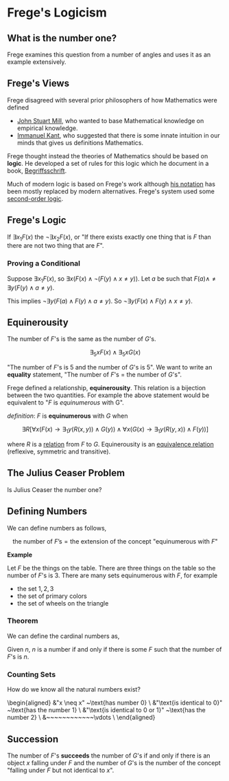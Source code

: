 # Frege's Logicism

## What is the number one?

Frege examines this question from a number of angles and uses it as an example extensively.

## Frege's Views

Frege disagreed with several prior philosophers of how Mathematics were defined

* [John Stuart Mill](https://en.wikipedia.org/wiki/John_Stuart_Mill), who wanted to base Mathematical knowledge on empirical knowledge.
* [Immanuel Kant](https://en.wikipedia.org/wiki/Immanuel_Kant), who suggested that there is some innate intuition in our minds that gives us definitions Mathematics.

Frege thought instead the theories of Mathematics should be based on **logic**. He developed a set of rules for this logic which he document in a book, [Begriffsschrift](https://en.wikipedia.org/wiki/Begriffsschrift).

Much of modern logic is based on Frege's work although [his notation](https://en.wikipedia.org/wiki/Begriffsschrift#Notation_and_the_system) has been mostly replaced by modern alternatives. Frege's system used some [second-order logic](/appx/logic#second-order-logic).

## Frege's Logic

If $\exists x_1 F(x)$ the $\neg \exists x_2 F(x)$, or "If there exists exactly one thing that is $F$ than there are not two thing that are $F$".

### Proving a Conditional

Suppose $\exists x_1 F(x)$, so $\exists x(F(x) \wedge \neg (F(y) \wedge x \neq y))$. Let $a$ be such that $F(a) \wedge \neq \exists y(F(y) \wedge a \neq y)$.

This implies $\neg \exists y (F(a) \wedge F(y) \wedge a \neq y)$. So $\neg \exists y(F(x) \wedge F(y) \wedge x \neq y)$.

## Equinerousity

The number of $F$'s is the same as the number of $G$'s.

$$
    \exists_5 x F(x) \wedge \exists_5 x G(x)
$$

"The number of $F$'s is 5 and the number of $G$'s is 5". We want to write an **equality** statement, "The number of $F$'s $=$ the number of $G$'s".

Frege defined a relationship, **equinerousity**. This relation is a bijection between the two quantities. For example the above statement would be equivalent to "$F$ is _equinumerous_ with G".

_definition_: $F$ is **equinumerous** with $G$ when

$$
    \exists R \left[
        \forall x \left( F(x) \to \exists_1 y \left( R \left( x,y \right) \right) \wedge G(y) \right)
    \wedge
        \forall x \left( G(x) \to \exists_1 y \left( R \left( y,x \right) \right) \wedge F(y) \right)
    \right]
$$

where $R$ is a [relation](/appx/logic#relations) from $F$ to $G$. Equinerousity is an [equivalence relation](https://uvicnotes.github.io/MATH-122/notes/2-4-equivalence-relations/) (reflexive, symmetric and transitive).

## The Julius Ceaser Problem

Is Julius Ceaser the number one?

## Defining Numbers

We can define numbers as follows,

$$
    \text{the number of $F$'s} = \text{the extension of the concept "equinumerous with $F$"}
$$

**Example**

Let $F$ be the things on the table. There are three things on the table so the number of $F$'s is $3$. There are many sets equinumerous with $F$, for example

* the set ${1,2,3}$
* the set of primary colors
* the set of wheels on the triangle

### Theorem

We can define the cardinal numbers as,

Given $n$, $n$ is a number if and only if there is some $F$ such that the number of $F$'s is $n$.

### Counting Sets

How do we know all the natural numbers exist?

\begin{aligned}
    &"x \neq x" ~\text{has number $0$} \\
    &"\text{is identical to $0$}" ~\text{has the number $1$} \\
    &"\text{is identical to $0$ or $1$}" ~\text{has the number $2$} \\
    &~~~~~~~~~~~~\vdots \\
\end{aligned}

## Succession

The number of $F$'s **succeeds** the number of $G$'s if and only if there is an object $x$ falling under $F$ and the number of $G$'s is the number of the concept "falling under $F$ but not identical to $x$".

